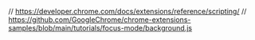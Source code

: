// https://developer.chrome.com/docs/extensions/reference/scripting/
// https://github.com/GoogleChrome/chrome-extensions-samples/blob/main/tutorials/focus-mode/background.js